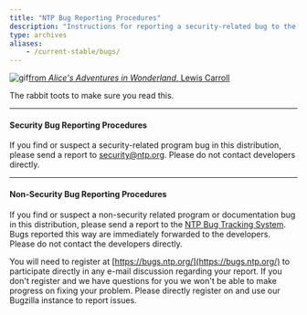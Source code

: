 ```yaml
---
title: "NTP Bug Reporting Procedures"
description: "Instructions for reporting a security-related bug to the NTP security officer and reporting a non-security bug to the NTP bug tracker."
type: archives
aliases:
    - /current-stable/bugs/
---
```


![gif](/documentation/pic/hornraba.gif)[from _Alice's Adventures in Wonderland_, Lewis Carroll](/reflib/pictures/)

The rabbit toots to make sure you read this.

* * *

#### Security Bug Reporting Procedures

If you find or suspect a security-related program bug in this distribution, please send a report to [security@ntp.org](mailto:security@ntp.org). Please do not contact developers directly.

* * *

#### Non-Security Bug Reporting Procedures

If you find or suspect a non-security related program or documentation bug in this distribution, please send a report to the [NTP Bug Tracking System](https://bugs.ntp.org/). Bugs reported this way are immediately forwarded to the developers. Please do not contact the developers directly.

You will need to register at [https://bugs.ntp.org/](https://bugs.ntp.org/) to participate directly in any e-mail discussion regarding your report. If you don't register and we have questions for you we won't be able to make progress on fixing your problem. Please directly register on and use our Bugzilla instance to report issues.